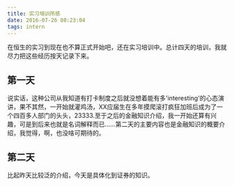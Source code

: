 ```yaml
---
title: 实习培训所感 
date: 2016-07-26 08:23:04
tags: intern
---
```

在恒生的实习到现在也不算正式开始吧，还在实习培训中。总计四天的培训，我就尽力把这些经历按天记录下来。
<!--more-->
## 第一天
说实话，这种公司从我知道有打卡制度之后就没想着能有多'interesting'的心态演讲，果不其然，一开始就灌鸡汤，XX应届生在多年摸爬滚打疯狂加班后成为了一个四百多人部门的头头，23333.至于之后的金融知识介绍，我一开始还算有兴趣，可是到后来也就是名词解释而已……第二天的主要内容也是金融知识的概要介绍，我觉得，啊，也没啥可期待的。
## 第二天
比起昨天比较泛的介绍，今天是具体化到证券的知识。
